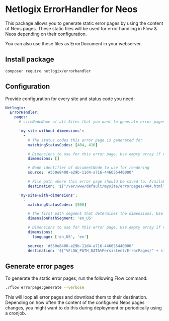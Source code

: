 # Netlogix ErrorHandler for Neos

This package allows you to generate static error pages by using the content of Neos pages. These static files will
be used for error handling in Flow & Neos depending on their configuration.

You can also use these files as ErrorDocument in your webserver.

## Install package
`composer require netlogix/errorhandler`

## Configuration
Provide configuration for every site and status code you need:
```yaml
Netlogix:
  ErrorHandler:
    pages:
      # siteNodeName of all Sites that you want to generate error pages for

      'my-site-without-dimensions':
        -
          # The status codes this error page is generated for
          matchingStatusCodes: [404, 410]

          # Dimensions to use for this error page. Use empty array if no dimensions are configured
          dimensions: []

          # Node identifier of documentNode to use for rendering
          source: '#550e8400-e29b-11d4-a716-446655440000'

          # File path where this error page should be saved to. Available variables are site and dimensions
          destination: '${"/var/www/default/mysite/errorpages/404.html"}'

      'my-site-with-dimensions':
        -
          matchingStatusCodes: [500]

          # The first path segment that determines the dimensions. Use empty string if no dimensions are configured
          dimensionPathSegment: 'en_US'

          # Dimensions to use for this error page. Use empty array if no dimensions are configured
          dimensions:
            language: ['en_US', 'en']

          source: '#550e8400-e29b-11d4-a716-446655440000'
          destination: '${"%FLOW_PATH_DATA%Persistent/ErrorPages/" + site + "-" + dimensions + "-500.html"}'
```

## Generate error pages

To generate the static error pages, run the following Flow command:

```bash
./flow errorpage:generate --verbose
```

This will loop all error pages and download them to their destination. Depending on how
often the content of the configured Neos pages changes, you might want to do this during deployment
or periodically using a cronjob.
